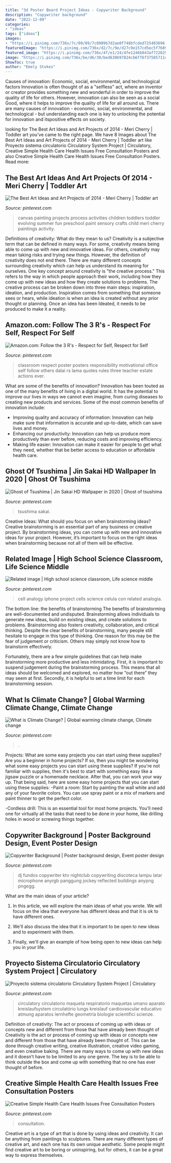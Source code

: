 ```yaml
---
title: "3d Poster Board Project Ideas - Copywriter Background"
description: "Copywriter background"
date: "2022-12-09"
categories:
- "ideas"
tags: ["ideas"]
images:
- "https://i.pinimg.com/736x/7c/09/09/7c0909b7d2ae0f748bfcded725403696.jpg"
featuredImage: "https://i.pinimg.com/736x/d2/7c/9e/d27c9e157cd5ec5f768988b943c5aa30.jpg"
featured_image: "https://i.pinimg.com/736x/4f/e1/24/4fe1246b043af7228293f40ba4650435.jpg"
image: "https://i.pinimg.com/736x/be/d6/30/bed630697824cb6ff6f37585711cb682--toddler-canvas-art-toddler-art.jpg"
ShowToc: true
author: "Emely Stokes"
---
```



Causes of innovation: Economic, social, environmental, and technological factors
Innovation is often thought of as a "selfless" act, where an inventor or creator provides something new and wonderful in order to improve the quality of life for others. However, innovation can also be seen as a social Good, where it helps to improve the quality of life for all around us. There are many causes of innovation - economic, social, environmental, and technological - but understanding each one is key to unlocking the potential for innovation and itspositive effects on society.

	

		
looking for The Best Art Ideas and Art Projects of 2014 - Meri Cherry | Toddler art you've came to the right page. We have 8 Images about The Best Art Ideas and Art Projects of 2014 - Meri Cherry | Toddler art like Proyecto sistema circulatorio Circulatory System Project | Circulatory, Creative Simple Health Care Health Issues Free Consultation Posters and also Creative Simple Health Care Health Issues Free Consultation Posters. Read more:
		
    
## The Best Art Ideas And Art Projects Of 2014 - Meri Cherry | Toddler Art

<img loading=lazy src="https://i.pinimg.com/736x/be/d6/30/bed630697824cb6ff6f37585711cb682--toddler-canvas-art-toddler-art.jpg" onerror="this.onerror=null;this.src='https://tse2.mm.bing.net/th?id=OIP.JuMRuDGrDtFqKPKq4ceTrwHaLF&amp;pid=15.1';" alt="The Best Art Ideas and Art Projects of 2014 - Meri Cherry | Toddler art">

_Source: pinterest.com_

>canvas painting projects process activities children toddlers toddler evolving summer fun preschool paint sensory crafts child meri cherry paintings activity. 

	

Definitions of creativity: What do they mean to us?
Creativity is a subjective term that can be defined in many ways. For some, creativity means being able to come up with new and innovative ideas. For others, creativity may mean taking risks and trying new things. However, the definition of creativity does not end there. There are many different concepts surrounding creativity which can help us understand its meaning for ourselves.
One key concept around creativity is "the creative process." This refers to the way in which people approach their work, including how they come up with new ideas and how they create solutions to problems. The creative process can be broken down into three main steps: inspiration, ideation, and production. Inspiration comes from something that someone sees or hears, while ideation is when an idea is created without any prior thought or planning. Once an idea has been Ideated, it needs to be produced to make it a reality.

    
## Amazon.com: Follow The 3 R&#039;s - Respect For Self, Respect For Self

<img loading=lazy src="https://i.pinimg.com/736x/bc/03/b2/bc03b2b9a67d4c179f8d87efdd0290d4--classroom-motivational-posters-classroom-posters.jpg" onerror="this.onerror=null;this.src='https://tse3.mm.bing.net/th?id=OIP.-dREDGCsaqQboTUj-tdSowAAAA&amp;pid=15.1';" alt="Amazon.com: Follow the 3 R&#039;s - Respect for Self, Respect for Self">

_Source: pinterest.com_

>classroom respect poster posters responsibility motivational office self follow others dalai rs lama quotes rules three teacher estate actions ever. 

	

What are some of the benefits of innovation?
Innovation has been touted as one of the many benefits of living in a digital world. It has the potential to improve our lives in ways we cannot even imagine, from curing diseases to creating new products and services. Some of the most common benefits of innovation include: 
- Improving quality and accuracy of information: Innovation can help make sure that information is accurate and up-to-date, which can save lives and money. 
- Enhancing our productivity: Innovation can help us produce more productively than ever before, reducing costs and improving efficiency. 
- Making life easier: Innovation can make it easier for people to get what they need, whether that be better access to education or affordable health care.

    
## Ghost Of Tsushima | Jin Sakai HD Wallpaper In 2020 | Ghost Of Tsushima

<img loading=lazy src="https://i.pinimg.com/736x/41/ac/65/41ac65a4672543f9ce682e6052037585.jpg" onerror="this.onerror=null;this.src='https://tse1.mm.bing.net/th?id=OIP.Eym6AnBXq-lHDctymHwfOwHaNJ&amp;pid=15.1';" alt="Ghost of Tsushima | Jin Sakai HD Wallpaper in 2020 | Ghost of tsushima">

_Source: pinterest.com_

>tsushima sakai. 

	

Creative Ideas: What should you focus on when brainstorming ideas?
Creative brainstorming is an essential part of any business or creative project. By brainstorming ideas, you can come up with new and innovative ideas for your project. However, it’s important to focus on the right ideas when brainstorming because not all of them will be effective.

    
## Related Image | High School Science Classroom, Life Science Middle

<img loading=lazy src="https://i.pinimg.com/736x/14/69/2d/14692d67f341026a1ee262fad04026c3.jpg" onerror="this.onerror=null;this.src='https://tse2.mm.bing.net/th?id=OIP.WYrd50G66dqyRAeEDIxw3QHaJ3&amp;pid=15.1';" alt="Related image | High school science classroom, Life science middle">

_Source: pinterest.com_

>cell analogy iphone project cells science celula con related analogia. 

	

The bottom line: the benefits of brainstorming
The benefits of brainstorming are well-documented and undisputed. Brainstorming allows individuals to generate new ideas, build on existing ideas, and create solutions to problems. Brainstorming also fosters creativity, collaboration, and critical thinking.
Despite the clear benefits of brainstorming, many people still hesitate to engage in this type of thinking. One reason for this may be the fear of judgement or criticism. Others may simply not know how to brainstorm effectively.

Fortunately, there are a few simple guidelines that can help make brainstorming more productive and less intimidating. First, it is important to suspend judgement during the brainstorming process. This means that all ideas should be welcomed and explored, no matter how “out there” they may seem at first. Secondly, it is helpful to set a time limit for each brainstorming session.

    
## What Is Climate Change? | Global Warming Climate Change, Climate Change

<img loading=lazy src="https://i.pinimg.com/736x/7c/09/09/7c0909b7d2ae0f748bfcded725403696.jpg" onerror="this.onerror=null;this.src='https://tse3.mm.bing.net/th?id=OIP.6DkaM9nevW8KLP4fmATpywHaLG&amp;pid=15.1';" alt="What is Climate Change? | Global warming climate change, Climate change">

_Source: pinterest.com_

>. 

	

Projects: What are some easy projects you can start using these supplies?
Are you a beginner in home projects? If so, then you might be wondering what some easy projects you can start using these supplies? If you're not familiar with supplies, then it's best to start with something easy like a jigsaw puzzle or a homemade necklace. After that, you can work your way up. That being said, here are some easy home projects that you can start using these supplies: 
-Paint a room: Start by painting the wall white and add any of your favorite colors. You can use spray paint or a mix of markers and paint thinner to get the perfect color. 

-Cordless drill: This is an essential tool for most home projects. You'll need one for virtually all the tasks that need to be done in your home, like drilling holes in wood or screwing things together.

    
## Copywriter Background | Poster Background Design, Event Poster Design

<img loading=lazy src="https://i.pinimg.com/736x/d2/7c/9e/d27c9e157cd5ec5f768988b943c5aa30.jpg" onerror="this.onerror=null;this.src='https://tse4.mm.bing.net/th?id=OIP.8R7pGm4a3yzZSmgTH7BoUwHaMn&amp;pid=15.1';" alt="Copywriter Background | Poster background design, Event poster design">

_Source: pinterest.com_

>dj fundos copywriter ktv nightclub copywriting discoteca lampu latar microphone anyrgb panggung jockey reflected buildings anypng pngegg. 

	

What are the main ideas of your article?
1. In this article, we will explore the main ideas of what you wrote. We will focus on the idea that everyone has different ideas and that it is ok to have different ones.
2. We'll also discuss the idea that it is important to be open to new ideas and to experiment with them.

3. Finally, we'll give an example of how being open to new ideas can help you in your life.

    
## Proyecto Sistema Circulatorio Circulatory System Project | Circulatory

<img loading=lazy src="https://i.pinimg.com/736x/b0/38/c9/b038c93362708a08835b67e31f3c26cf--science-projects-school-projects.jpg" onerror="this.onerror=null;this.src='https://tse4.mm.bing.net/th?id=OIP.tJ-TA5qcH_Td85kv-RBB3AHaNK&amp;pid=15.1';" alt="Proyecto sistema circulatorio Circulatory System Project | Circulatory">

_Source: pinterest.com_

>circulatory circulatorio maqueta respiratorio maquetas umano aparato kreislaufsystem circulatório lungs kreislauf cardiovascular educativo atmung aparatos lernhefte geometría biologie scientifici scienze. 

	

Definition of creativity: The act or process of coming up with ideas or concepts new and different from those that have already been thought of
Creativity is the act or process of coming up with ideas or concepts new and different from those that have already been thought of. This can be done through creative writing, creative illustration, creative video gaming, and even creative baking. There are many ways to come up with new ideas and it doesn’t have to be limited to any one genre. The key is to be able to think outside the box and come up with something that no one has ever thought of before.

    
## Creative Simple Health Care Health Issues Free Consultation Posters

<img loading=lazy src="https://i.pinimg.com/736x/4f/e1/24/4fe1246b043af7228293f40ba4650435.jpg" onerror="this.onerror=null;this.src='https://tse4.mm.bing.net/th?id=OIP.dXSXNFMNrVlkIoycu7eHhgHaLH&amp;pid=15.1';" alt="Creative Simple Health Care Health Issues Free Consultation Posters">

_Source: pinterest.com_

>consultation. 

	

Creative art is a type of art that is done by using ideas and creativity. It can be anything from paintings to sculptures. There are many different types of creative art, and each one has its own unique aesthetic. Some people might find creative art to be boring or uninspiring, but for others, it can be a great way to express themselves.

